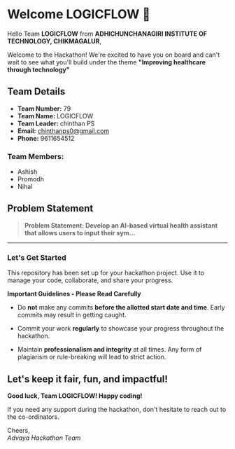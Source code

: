 # Welcome LOGICFLOW 👋

Hello Team **LOGICFLOW** from **ADHICHUNCHANAGIRI INSTITUTE OF TECHNOLOGY, CHIKMAGALUR**,

Welcome to the Hackathon! We're excited to have you on board and can't wait to see what you'll build under the theme **"Improving healthcare through technology"** 

## Team Details

- **Team Number:** 79  
- **Team Name:** LOGICFLOW
- **Team Leader:** chinthan PS  
- **Email:** chinthanps0@gmail.com  
- **Phone:** 9611654512  

### Team Members:
- Ashish 
- Promodh 
- Nihal 

## Problem Statement

> **Problem Statement: Develop an AI-based virtual health assistant that allows users to input their sym...**

---

### Let's Get Started 

This repository has been set up for your hackathon project. Use it to manage your code, collaborate, and share your progress.

**Important Guidelines - Please Read Carefully**

- Do **not** make any commits **before the allotted start date and time**. Early commits may result in getting caught.
- Commit your work **regularly** to showcase your progress throughout the hackathon.

- Maintain **professionalism and integrity** at all times. Any form of plagiarism or rule-breaking will lead to strict action.

Let's keep it fair, fun, and impactful! 
---

**Good luck, Team LOGICFLOW! Happy coding!**

If you need any support during the hackathon, don't hesitate to reach out to the co-ordinators.

Cheers,  
_Advaya Hackathon Team_